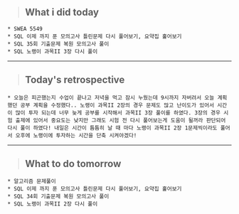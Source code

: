 >## What i did today
    * SWEA 5549
    * SQL 이제 까지 푼 모의고사 틀린문제 다시 풀어보기, 요약집 훑어보기
    * SQL 35회 기출문제 복원 모의고사 풀이
    * SQL 노랭이 과목II 3장 다시 풀이
---

>## Today's retrospective
    * 오늘은 피곤했는지 수업이 끝나고 저녁을 먹고 잠시 누웠는데 9시까지 자버려서 오늘 계획 했던 공부 계획을 수정했다.. 노랭이 과목II 2장의 경우 문제도 많고 난이도가 있어서 시간이 많이 투자 되는데 너무 늦게 공부를 시작해서 과목II 3장 풀이를 하였다. 3장의 경우 시험 출제에 있어서 중요도는 낮지만 그래도 시험 전 다시 풀어보는게 도움이 될꺼라 판단되어 다시 풀이 하였다! 내일은 시간이 틈틈히 날 때 마다 노랭이 과목II 2장 1문제씩이라도 풀어서 오후에 노랭이에 투자하는 시간을 단축 시켜야겠다! 
---
>## What to do tomorrow
    * 알고리즘 문제풀이 
    * SQL 이제 까지 푼 모의고사 틀린문제 다시 풀어보기, 요약집 훑어보기
    * SQL 34회 기출문제 복원 모의고사 풀이
    * SQL 노랭이 과목II 2장 다시 풀이